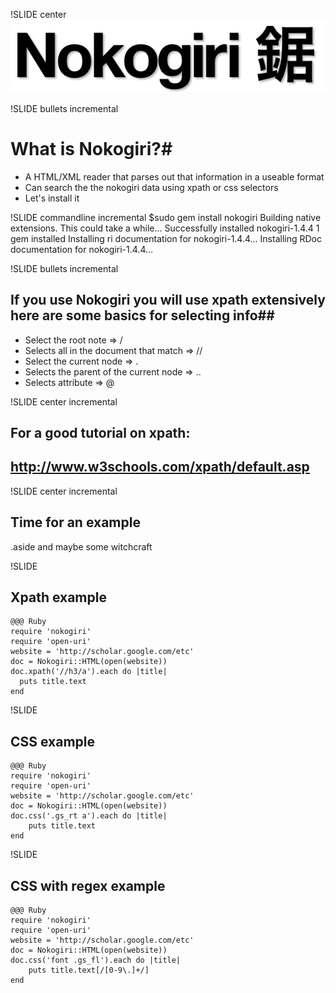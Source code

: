 !SLIDE center 
![Nokogiri](nokogiri.png)

!SLIDE bullets incremental
# What is Nokogiri?#
* A HTML/XML reader that parses out that information in a useable format
* Can search the the nokogiri data using xpath or css selectors
* Let's install it

!SLIDE commandline incremental
	$sudo gem install nokogiri
	Building native extensions.  This could take a while...
	Successfully installed nokogiri-1.4.4
	1 gem installed
	Installing ri documentation for nokogiri-1.4.4...
	Installing RDoc documentation for nokogiri-1.4.4...

!SLIDE bullets incremental
## If you use Nokogiri you will use xpath extensively here are some basics for selecting info##
* Select the root note => /
* Selects all in the document that match => //
* Select the current node => .
* Selects the parent of the current node => ..
* Selects attribute => @

!SLIDE center incremental
## For a good tutorial on xpath: ##
## http://www.w3schools.com/xpath/default.asp ##

!SLIDE center incremental
## Time for an example ##
.aside and maybe some witchcraft

!SLIDE
## Xpath example ##
	@@@ Ruby
	require 'nokogiri'
	require 'open-uri'
	website = 'http://scholar.google.com/etc'
	doc = Nokogiri::HTML(open(website))
    doc.xpath('//h3/a').each do |title|
	  puts title.text
	end

!SLIDE
## CSS example ##
	@@@ Ruby
	require 'nokogiri'
	require 'open-uri'
	website = 'http://scholar.google.com/etc'
	doc = Nokogiri::HTML(open(website))
	doc.css('.gs_rt a').each do |title|
		puts title.text
	end
	
!SLIDE
## CSS with regex example ##
	@@@ Ruby
	require 'nokogiri'
	require 'open-uri'
	website = 'http://scholar.google.com/etc'
	doc = Nokogiri::HTML(open(website))
	doc.css('font .gs_fl').each do |title|
		puts title.text[/[0-9\.]+/]
	end
	
	

